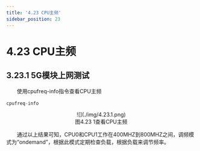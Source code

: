 ```yaml
---
title: '4.23 CPU主频'
sidebar_position: 23
---
```


# 4.23 CPU主频

## 3.23.1 5G模块上网测试


&emsp;&emsp;使用cpufreq-info指令查看CPU主频

```c#
cpufreq-info
```

<center>
![](./img/4.23.1.png)<br />
图4.23 1查看CPU主频
</center>

&emsp;&emsp;通过以上结果可知，CPU0和CPU1工作在400MHZ到800MHZ之间，调频模式为“ondemand”，根据此模式定期检查负载，根据负载来调节频率。